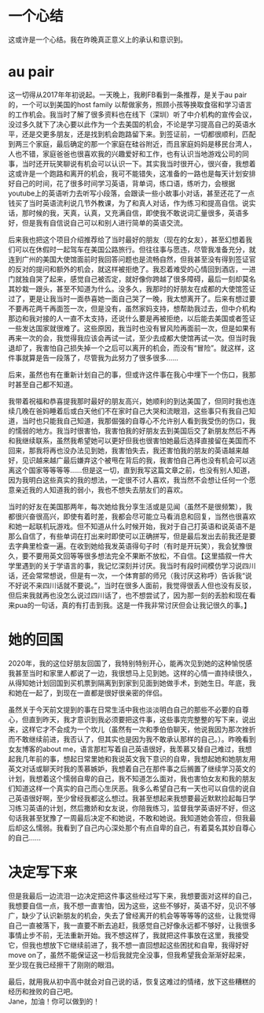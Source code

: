 # 一个心结


这或许是一个心结。我在昨晚真正意义上的承认和意识到。  

# au pair
这一切得从2017年年初说起。一天晚上，我刷FB看到一条推荐，是关于au pair的，一个可以到美国的host family 以帮做家务，照顾小孩等换取食宿和学习语言的工作机会。我当时了解了很多资料也在线下（深圳）听了中介机构的宣传会议，没过多久就下了决心要以此作为一个去美国的机会，不论是学习提高自己的英语水平，还是交更多朋友，还是找到机会跑路留下来。到签证前，一切都很顺利，匹配到两三个家庭，最后确定的那一个家庭在硅谷附近，而且家庭妈妈是移民台湾人，人也不错，家庭爸爸也很喜欢我的兴趣爱好和工作，也有认识当地游戏公司的同事，当时还开玩笑聊说有机会可以认识一下。其实我当时很开心，很兴奋，我想着这或许是一个跑路和离开的机会，我可不能错失，这准备的一路也是每天计划安排好自己的时间，花了很多时间学习英语，背单词，练口语，练听力，会根据youtube上的英语听力去听写小段落，会跟读一些小故事小对话，甚至还花了一点钱买了当时英语流利说几节外教课，为了和真人对话，作为练习和提高自信。说实话，那时候的我，天真，认真，又充满自信，即使我不敢说词汇量很多，英语多好，但是我有自信说自己可以和别人进行简单的英语交流。  


后来我也把这个项目介绍推荐给了当时最好的朋友（现在的女友），甚至幻想着我们可以在休假时一起驾车在美国公路旅行。但往往事与愿违，尽管我准备充分，就连到广州的美国大使馆面前时我回答问题也是流畅自然，但我甚至没有得到签证官的反对的提问和额外的机会，就这样被拒绝了。我忍着难受的心情回到酒店，一进门就独自哭了起来，感觉自己被否定，就好像你跨越了很多障碍，最后一刻却莫名其妙栽一跟头，甚至不知道为什么。没多久，我那时的好朋友在成都的大使馆签证过了，更是让我当时一面恭喜她一面自己哭了一晚，我太想离开了。后来有想过要不要再花两千再面签一次，但是没有，虽然家妈支持，想帮助我过去，但中介机构那边和我对接的人一直不太支持，还说什么要是再被拒绝，以后能去美国或者签证一些发达国家就很难了。这些原因，我当时也没有冒风险再面前一次，但是如果有再来一次的会，我觉得我应该会再试一试，至少去成都大使馆再试一次。但当时我退却了，我害怕自己损失掉一个之后可以离开的机会，而没有“冒险”。就这样，这件事就算是告一段落了，尽管我为此努力了很多很多……  

后来，虽然也有在重新计划自己的事，但或许这件事在我心中埋下一个伤口，我那时甚至自己都不知道。   

我带着祝福和恭喜提我那时最好的朋友高兴，她顺利的到达美国了，但同时我也连续几晚在爸妈睡着后或白天他们不在家时自己大哭和流眼泪，这些事只有我自己知道，当时也只能我自己知道，我那倔强的自尊心不允许别人看到我受伤的伤口，我的懦弱的地方。我当时很害怕，我害怕我的好朋友去到美国后交了新朋友然后不再和我继续联系，虽然我希望她可以更好但我也很害怕她最后选择直接留在美国而不回来，那我将再也没办法见到她，我害怕失去，我还害怕我的朋友的英语越来越好，见识越来越广最后嫌弃这个被甩在背后的我，我害怕自己再也没有机会可以逃离这个国家等等等等……但是这一切，直到我写这篇文章之前，也没有别人知道，因为我明白这些真实的我的想法，一定很不讨人喜欢，我当然不会想让任何一个愿意亲近我的人知道我的弱小，我也不想失去朋友们的喜欢。  

当时的好友在美国那两年，每次她给我分享生活或是见闻（虽然不是很频繁），我都很兴奋很高兴，即使有着时差，我都会尽可能立马看消息和回复，当然也很喜欢和她一起联机玩游戏。但不知道从什么时候开始，我对于自己打英语和说英语不是那么自信了，有些单词在打出来时即使可以正确拼写，但是最后发出去前我还是要去字典里检查一遍。在收到她给我发英语得句子时（有时是开玩笑），我会犹豫很久，要不要用英文回等等很多想法完全不果断不放松，不自信。【这里插叙一件大学里遇到的关于学语言的事，我记忆深刻并讨厌。我当时有段时间模仿学习说四川话，还会常常想说，但是有一次，一个体育部的师兄（我讨厌这称呼）告诉我“说不好说不来四川话就不要说。”，当时在很多人面前，我觉得很丢人但也没有反驳，但后来我就再也没怎么说过四川话了，也不想尝试了，因为那一刻的丢脸和现在看来pua的一句话，真的有打击到我。这是一件我非常讨厌但会让我记很久的事。】  

# 她的回国
2020年，我的这位好朋友回国了，我特别特别开心，能再次见到她的这种愉悦感我甚至当时和家里人都说了一边，我很想马上见到她。这样的心情一直持续很久，从得知她计划回国到买机票到隔离到到家到见面到她做手术，到她生日。年底，我和她在一起了，到现在一直都是很好很亲密的伴侣。  

虽然关于今天前文提到的事在日常生活中我也淡淡明白自己的那些不必要的自尊心，但直到昨天，我才意识到我必须要把这件事，这些事完完整整的写下来，说出来，这样它才不会成为一个坎儿（虽然有一次和季伯伯聊天，他说我因为那次挫折而不敢继续前进，我否认了，但其实也是因为我不敢承认那样的自己。）。昨晚看到女友博客的about me，语言那栏写着自己英语很好，我羡慕又替自己难过，我想起我几年前的事，想起日常里她和我说英文我下意识的自卑，我想起她和她朋友用英文对话或聊天时我的羡慕嫉妒，我想着自己在那件事之后搁置了继续学习英文的计划，我想着这个懦弱自卑的自己，我不知道怎么面对，我也害怕女友和我的朋友们知道这样一个真实的自己而心生厌恶。我多么希望自己有一天也可以自信的说自己英语很好啊，至少曾经我都这么想过。我甚至想起来我想要最近默默捡起每日学习练习英语的计划，然后撒娇和女友说，你陪我练习，监督我学英语好不好，但这句话我甚至犹豫了一周最后决定不和她说，不敢和她说。我知道她会答应，但我最后却这么懦弱。我看到了自己内心深处那个有点自卑的自己，有着莫名其妙自尊心的自己……  

# 决定写下来
但是我最后一边流泪一边决定把这件事这些经过写下来，我想要面对这样的自己，我想要自信一点，我不想一直害怕，因为这些，这些不够好，英语不好，见识不够广，缺少了认识新朋友的机会，失去了曾经离开的机会等等等等的这些，让我觉得自己一直被落下，我一直要不断去追赶，我感觉自己好像永远都不够好，让我很多事情止步不前，无法重新开始。我不想这样了，我就把这件事放在这里，我接受它，但我也想放下它继续前进了，我不想一直回想起这些困扰和自卑，我得好好move on了，虽然不能保证这一秒后我就完全没事，但我希望我会渐渐好起来，至少现在我已经擦干了刚刚的眼泪。  

最后，就用我从初中高中就会对自己说的话，恢复这难过的情绪，放下这些糟糕的经历和挫败的自己吧。  
Jane，加油！你可以做到的！

<!-- 但即使如此，我也依旧在跑到上大汗淋漓地追赶着别人，一直气喘吁吁。 -->
